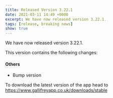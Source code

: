 ```yaml
---
title: Released Version 3.22.1
date: 2021-03-11 14:49 +0000
excerpt: We have now released version 3.22.1.
tags: [release, breaking news]
show: true
---
```


We have now released version 3.22.1.

This version contains the following changes:

#### Others

* Bump version


To download the latest version of the app head to <https://www.gallifreyapp.co.uk/downloads/stable>
